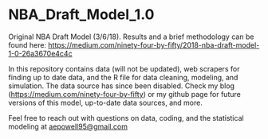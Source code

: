 # NBA_Draft_Model_1.0

Original NBA Draft Model (3/6/18). Results and a brief methodology can be found here: https://medium.com/ninety-four-by-fifty/2018-nba-draft-model-1-0-26a3670e4c4c

In this repository contains data (will not be updated), web scrapers for finding up to date data, and the R file for data cleaning, modeling, and simulation. The data source has since been disabled. Check my blog (https://medium.com/ninety-four-by-fifty) or my github page for future versions of this model, up-to-date data sources, and more.

Feel free to reach out with questions on data, coding, and the statistical modeling at aepowell95@gmail.com
